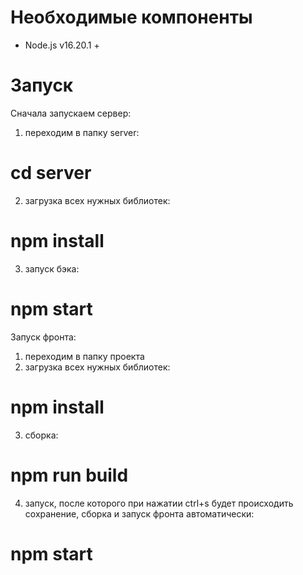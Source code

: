 # Необходимые компоненты

- Node.js v16.20.1 +

# Запуск

Сначала запускаем сервер:
1) переходим в папку server:
#		cd server
2) загрузка всех нужных библиотек:
#		npm install
3) запуск бэка:
#		npm start 
Запуск фронта:
1) переходим в папку проекта
2) загрузка всех нужных библиотек:
#		npm install 
3) сборка:
#		npm run build 
4) запуск, после которого при нажатии ctrl+s будет происходить сохранение, сборка и запуск фронта автоматически:
#		npm start